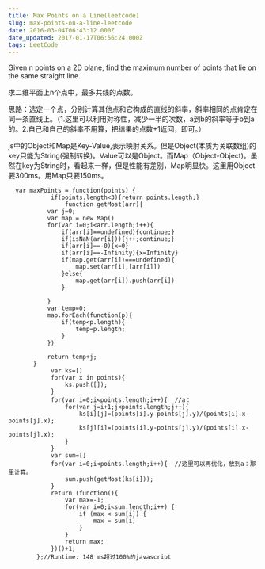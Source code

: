 ```yaml
---
title: Max Points on a Line(leetcode)
slug: max-points-on-a-line-leetcode
date: 2016-03-04T06:43:12.000Z
date_updated: 2017-01-17T06:56:24.000Z
tags: LeetCode
---
```


Given n points on a 2D plane, find the maximum number of points that lie on the same straight line.

求二维平面上n个点中，最多共线的点数。

思路：选定一个点，分别计算其他点和它构成的直线的斜率，斜率相同的点肯定在同一条直线上。（1.这里可以利用对称性，减少一半的次数，a到b的斜率等于b到a的。2.自己和自己的斜率不用算，把结果的点数+1返回，即可。）

js中的Object和Map是Key-Value,表示映射关系。但是Object(本质为关联数组)的key只能为String(强制转换)。Value可以是Object。而Map（Object-Object)。虽然在key为String时，看起来一样，但是性能有差别，Map明显快。这里用Object要300ms。用Map只要150ms。

      var maxPoints = function(points) {
                if(points.length<3){return points.length;}
                    function getMost(arr){
               var j=0;
               var map = new Map()
               for(var i=0;i<arr.length;i++){
                   if(arr[i]==undefined){continue;}
                   if(isNaN(arr[i])){j++;continue;}
                   if(arr[i]==-0){x=0}
                   if(arr[i]==-Infinity){x=Infinity}
                   if(map.get(arr[i])===undefined){
                       map.set(arr[i],[arr[i]])
                   }else{
                       map.get(arr[i]).push(arr[i])
                   }
    
               }
               var temp=0;
               map.forEach(function(p){
                   if(temp<p.length){
                       temp=p.length;
                   }
               })
    
               return temp+j;
           }
                var ks=[]
                for(var x in points){
                    ks.push([]);
                }
                for(var i=0;i<points.length;i++){  //a：
                    for(var j=i+1;j<points.length;j++){
                        ks[i][j]=(points[i].y-points[j].y)/(points[i].x-points[j].x);
                        ks[j][i]=(points[i].y-points[j].y)/(points[i].x-points[j].x);
                    }
                }
                var sum=[]
                for(var i=0;i<points.length;i++){  //这里可以再优化，放到a：那里计算。
                    sum.push(getMost(ks[i]));
                }
                return (function(){
                    var max=-1;
                    for(var i=0;i<sum.length;i++) {
                        if (max < sum[i]) {
                            max = sum[i]
                        }
                    }
                    return max;
                })()+1;
            };//Runtime: 148 ms超过100%的javascript
    
